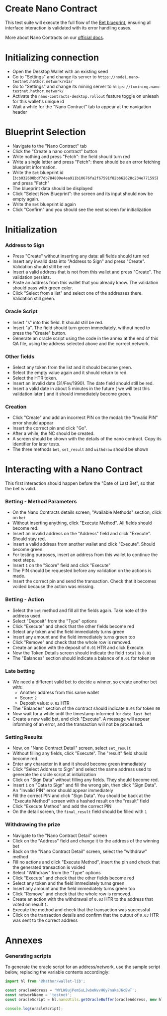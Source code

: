 # Create Nano Contract
This test suite will execute the full flow of the [Bet blueprint](https://explorer.alpha.nano-testnet.hathor.network/blueprint/detail/3cb032600bdf7db784800e4ea911b10676fa2f67591f82bb62628c234e771595), ensuring all interface interaction is validated with its error handling cases.

More about Nano Contracts on our [official docs](https://docs.hathor.network/explanations/features/nano-contracts/).

# Initializing connection
- Open the Desktop Wallet with an existing seed
- Go to "Settings" and change its server to `https://node1.nano-testnet.hathor.network/v1a/`
- Go to "Settings" and change its mining server to `https://txmining.nano-testnet.hathor.network/`
- Activate the `nano-contracts-desktop.rollout` feature toggle on unleash for this wallet's unique id
- Wait a while for the "Nano Contract" tab to appear at the navigation header

# Blueprint Selection
- Navigate to the "Nano Contract" tab
- Click the "Create a nano contract" button
- Write nothing and press "Fetch": the field should turn red
- Write a single letter and press "Fetch": there should be an error fetching blueprint information.
- Write the `Bet` blueprint id (`3cb032600bdf7db784800e4ea911b10676fa2f67591f82bb62628c234e771595`) and press "Fetch"
- The blueprint data should be displayed
- Click "Select New Blueprint": the screen and its input should now be empty again.
- Write the `Bet` blueprint id again
- Click "Confirm" and you should see the next screen for initialization

# Initialization
### Address to Sign
- Press "Create" without inserting any data: all fields should turn red
- Insert any invalid data into "Address to Sign" and press "Create". Validation should still be red
- Insert a valid address that is not from this wallet and press "Create". The validation persists.
- Paste an address from this wallet that you already know. The validation should pass with green color.
- Click "Select from a list" and select one of the addresses there. Validation still green.

### Oracle Script
- Insert "s" into this field. It should still be red.
- Insert "a". The field should turn green immediately, without need to press the "Create" button.
- Generate an oracle script using the code in the annex at the end of this QA file, using the address selected above and the correct network.

### Other fields
- Select any token from the list and it should become green.
- Select the empty value again and it should return to red.
- Select the HTR token.
- Insert an invalid date (31/Fev/1990). The date field should still be red.
- Insert a valid date in about 5 minutes in the future ( we will test this validation later ) and it should immediately become green.

### Creation
- Click "Create" and add an incorrect PIN on the modal: the "Invalid PIN" error should appear
- Insert the correct pin and click "Go".
- After a while, the NC should be created.
- A screen should be shown with the details of the nano contract. Copy its identifier for later tests.
- The three methods `bet`, `set_result` and `withdraw` should be shown

# Interacting with a Nano Contract
This first interaction should happen before the "Date of Last Bet", so that the bet is valid.

### Betting - Method Parameters
- On the Nano Contracts details screen, "Available Methods" section, click on `bet`
- Without inserting anything, click "Execute Method". All fields should become red.
- Insert an invalid address on the "Address" field and click "Execute". Should stay red.
- Insert a valid address from another wallet and click "Execute". Should become green.
- For testing purposes, insert an address from this wallet to continue the next steps.
- Insert `1` on the "Score" field and click "Execute"
- The PIN should be requested before any validation on the actions is made.
- Insert the correct pin and send the transaction. Check that it becomes voided because the action was missing.

### Betting - Action
- Select the `bet` method and fill all the fields again. Take note of the address used. 
- Select "Deposit" from the "Type" options
- Click "Execute" and check that the other fields become red
- Select any token and the field immediately turns green
- Insert any amount and the field immediately turns green too
- Click "Remove" and check that the whole row is removed.
- Create an action with the deposit of `0.01` HTR and click Execute.
- Now the Token Details screen should indicate the field `total` is `0.01`
- The "Balances" section should indicate a balance of `0.01` for token `00`

### Late betting
- We need a different valid bet to decide a winner, so create another bet with:
  - Another address from this same wallet
  - Score: `2`
  - Deposit value: `0.02` HTR
- The "Balances" section of the contract should indicate `0.03` for token `00`
- Now wait for a while until the timestamp informed for `date_last_bet`
- Create a new valid bet, and click "Execute". A message will appear informing of an error, and the transaction will not be processed.

### Setting Results
- Now, on "Nano Contract Detail" screen, select `set_result`
- Without filling any fields, click "Execute". The "result" field should become red.
- Enter any character in it and it should become green immediately
- Click "Select Address to Sign" and select the same address used to generate the oracle script at initialization
- Click on "Sign Data" without filling any fields. They should become red.
- Insert `1` on "Data to Sign" and fill the wrong pin, then click "Sign Data". An "Invalid PIN" error should appear immediately
- Fill the correct PIN and click "Sign Data". You should be back at the "Execute Method" screen with a hashed result on the "result" field
- Click "Execute Method" and add the correct PIN
- On the detail screen, the `final_result` field should be filled with `1`

### Withdrawing the prize
- Navigate to the "Nano Contract Detail" screen
- Click on the "Address" field and change it to the address of the winning bet
- Back on the "Nano Contract Detail" screen, select the "withdraw" method
- Fill no actions and click "Execute Method", insert the pin and check that the generated transaction is voided
- Select "Withdraw" from the "Type" options
- Click "Execute" and check that the other fields become red
- Select any token and the field immediately turns green
- Insert any amount and the field immediately turns green too
- Click "Remove" and check that the whole row is removed.
- Create an action with the withdrawal of `0.03` HTR to the address that voted on result `1`.
- Execute the method and check that the transaction was successful
- Click on the transaction details and confirm that the output of `0.03` HTR was sent to the correct address

# Annexes
### Generating scripts
To generate the oracle script for an address/network, use the sample script below, replacing the variable contents accordingly:
```mjs
import hl from '@hathor/wallet-lib';

const oracleAddress = 'WYLW8ujPemSuLJwbeNvvH6y7nakaJ6cEwT';
const networkName = 'testnet';
const oracleScript = hl.nanoUtils.getOracleBuffer(oracleAddress, new hl.Network(networkName)).toString('hex')

console.log(oracleScript);
```
